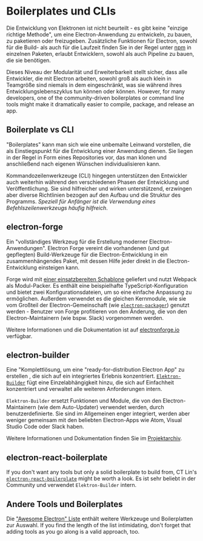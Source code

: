 # Boilerplates und CLIs

Die Entwicklung von Elektronen ist nicht beurteilt - es gibt keine "einzige richtige Methode", um eine Electron-Anwendung zu entwickeln, zu bauen, zu paketieren oder freizugeben. Zusätzliche Funktionen für Electron, sowohl für die Build- als auch für die Laufzeit finden Sie in der Regel unter [npm](https://www.npmjs.com/search?q=electron) in einzelnen Paketen, erlaubt Entwicklern, sowohl als auch Pipeline zu bauen, die sie benötigen.

Dieses Niveau der Modularität und Erweiterbarkeit stellt sicher, dass alle Entwickler, die mit Electron arbeiten, sowohl groß als auch klein in Teamgröße sind niemals in dem eingeschränkt, was sie während ihres Entwicklungslebenszyklus tun können oder können. However, for many developers, one of the community-driven boilerplates or command line tools might make it dramatically easier to compile, package, and release an app.

## Boilerplate vs CLI

"Boilerplates" kann man sich wie eine unbemalte Leinwand vorstellen, die als Einstiegspunkt für die Entwicklung einer Anwendung dienen. Sie liegen in der Regel in Form eines Repositories vor, das man klonen und anschließend nach eigenen Wünschen individualisieren kann.

Kommandozeilenwerkzeuge (CLI) hingegen unterstützen den Entwickler auch weiterhin während den verschiedenen Phasen der Entwicklung und Veröffentlichung. Sie sind hilfreicher und wirken unterstützend, erzwingen aber diverse Richtlinien bezogen auf den Aufbau und die Struktur des Programms. *Speziell für Anfänger ist die Verwendung eines Befehlszeilenwerkzeugs häufig hilfreich*.

## electron-forge

Ein "vollständiges Werkzeug für die Erstellung moderner Electron-Anwendungen". Electron Forge vereint die vorhandenen (und gut gepflegten) Build-Werkzeuge für die Electron-Entwicklung in ein zusammenhängendes Paket, mit dessen Hilfe jeder direkt in die Electron-Entwicklung einsteigen kann.

Forge wird mit [einer einsatzbereiten Schablone](https://electronforge.io/templates) geliefert und nutzt Webpack als Modul-Packer. Es enthält eine beispielhafte TypeScript-Konfiguration und bietet zwei Konfigurationsdateien, um so eine einfache Anpassung zu ermöglichen. Außerdem verwendet es die gleichen Kernmodule, wie sie vom Großteil der Electron-Gemeinschaft (wie [`electron-packager`](https://github.com/electron/electron-packager)) genutzt werden - Benutzer von Forge profitieren von den Änderung, die von den Electron-Maintainern (wie bspw. Slack) vorgenommen werden.

Weitere Informationen und die Dokumentation ist auf [electronforge.io](https://electronforge.io/) verfügbar.

## electron-builder

Eine "Komplettlösung, um eine "ready-for-distribution Electron App" zu erstellen , die sich auf ein integriertes Erlebnis konzentriert. [`Elektron-Builder`](https://github.com/electron-userland/electron-builder) fügt eine Einzelabhängigkeit hinzu, die sich auf Einfachheit konzentriert und verwaltet alle weiteren Anforderungen intern.

`Elektron-Builder` ersetzt Funktionen und Module, die von den Electron- Maintainern (wie dem Auto-Updater) verwendet werden, durch benutzerdefinierte. Sie sind im Allgemeinen enger integriert, werden aber weniger gemeinsam mit den beliebten Electron-Apps wie Atom, Visual Studio Code oder Slack haben.

Weitere Informationen und Dokumentation finden Sie im [Projektarchiv](https://github.com/electron-userland/electron-builder).

## electron-react-boilerplate

If you don't want any tools but only a solid boilerplate to build from, CT Lin's [`electron-react-boilerplate`](https://github.com/chentsulin/electron-react-boilerplate) might be worth a look. Es ist sehr beliebt in der Community und verwendet `Elektron-Builder` intern.

## Andere Tools und Boilerplates

Die ["Awesome Electron" Liste](https://github.com/sindresorhus/awesome-electron#boilerplates) enthält weitere Werkzeuge und Boilerplatten zur Auswahl. If you find the length of the list intimidating, don't forget that adding tools as you go along is a valid approach, too.
